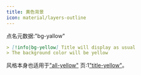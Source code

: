 ```yaml
---
title: 黄色背景
icon: material/layers-outline
---
```


点名元数据:"bg-yallow"

```md
> [!info|bg-yellow] Title will display as usual
> The background color will be yellow
```

风格本身也适用于["all-yellow"](../combined-styling/page-9.md)
页:1["title-yellow"](../title-styling/page-9.md)。

